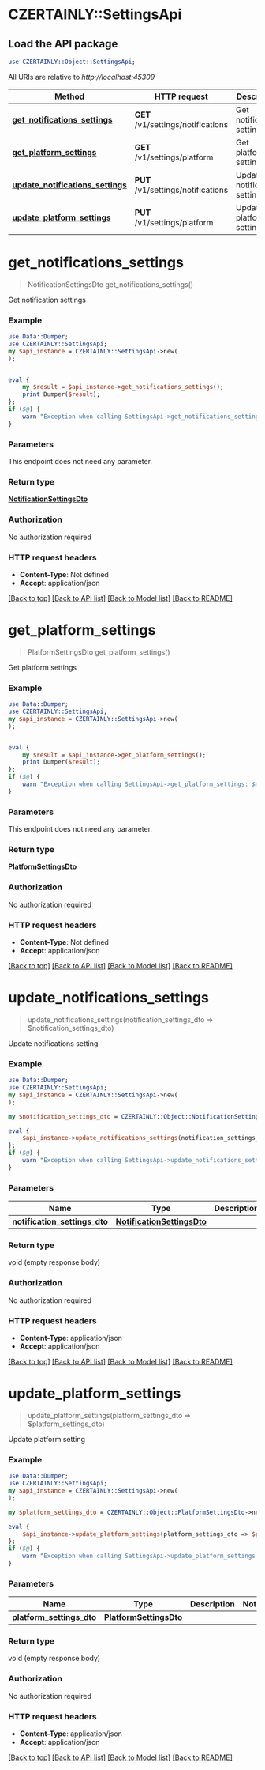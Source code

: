 # CZERTAINLY::SettingsApi

## Load the API package
```perl
use CZERTAINLY::Object::SettingsApi;
```

All URIs are relative to *http://localhost:45309*

Method | HTTP request | Description
------------- | ------------- | -------------
[**get_notifications_settings**](SettingsApi.md#get_notifications_settings) | **GET** /v1/settings/notifications | Get notification settings
[**get_platform_settings**](SettingsApi.md#get_platform_settings) | **GET** /v1/settings/platform | Get platform settings
[**update_notifications_settings**](SettingsApi.md#update_notifications_settings) | **PUT** /v1/settings/notifications | Update notifications setting
[**update_platform_settings**](SettingsApi.md#update_platform_settings) | **PUT** /v1/settings/platform | Update platform setting


# **get_notifications_settings**
> NotificationSettingsDto get_notifications_settings()

Get notification settings

### Example
```perl
use Data::Dumper;
use CZERTAINLY::SettingsApi;
my $api_instance = CZERTAINLY::SettingsApi->new(
);


eval {
    my $result = $api_instance->get_notifications_settings();
    print Dumper($result);
};
if ($@) {
    warn "Exception when calling SettingsApi->get_notifications_settings: $@\n";
}
```

### Parameters
This endpoint does not need any parameter.

### Return type

[**NotificationSettingsDto**](NotificationSettingsDto.md)

### Authorization

No authorization required

### HTTP request headers

 - **Content-Type**: Not defined
 - **Accept**: application/json

[[Back to top]](#) [[Back to API list]](../README.md#documentation-for-api-endpoints) [[Back to Model list]](../README.md#documentation-for-models) [[Back to README]](../README.md)

# **get_platform_settings**
> PlatformSettingsDto get_platform_settings()

Get platform settings

### Example
```perl
use Data::Dumper;
use CZERTAINLY::SettingsApi;
my $api_instance = CZERTAINLY::SettingsApi->new(
);


eval {
    my $result = $api_instance->get_platform_settings();
    print Dumper($result);
};
if ($@) {
    warn "Exception when calling SettingsApi->get_platform_settings: $@\n";
}
```

### Parameters
This endpoint does not need any parameter.

### Return type

[**PlatformSettingsDto**](PlatformSettingsDto.md)

### Authorization

No authorization required

### HTTP request headers

 - **Content-Type**: Not defined
 - **Accept**: application/json

[[Back to top]](#) [[Back to API list]](../README.md#documentation-for-api-endpoints) [[Back to Model list]](../README.md#documentation-for-models) [[Back to README]](../README.md)

# **update_notifications_settings**
> update_notifications_settings(notification_settings_dto => $notification_settings_dto)

Update notifications setting

### Example
```perl
use Data::Dumper;
use CZERTAINLY::SettingsApi;
my $api_instance = CZERTAINLY::SettingsApi->new(
);

my $notification_settings_dto = CZERTAINLY::Object::NotificationSettingsDto->new(); # NotificationSettingsDto | 

eval {
    $api_instance->update_notifications_settings(notification_settings_dto => $notification_settings_dto);
};
if ($@) {
    warn "Exception when calling SettingsApi->update_notifications_settings: $@\n";
}
```

### Parameters

Name | Type | Description  | Notes
------------- | ------------- | ------------- | -------------
 **notification_settings_dto** | [**NotificationSettingsDto**](NotificationSettingsDto.md)|  | 

### Return type

void (empty response body)

### Authorization

No authorization required

### HTTP request headers

 - **Content-Type**: application/json
 - **Accept**: application/json

[[Back to top]](#) [[Back to API list]](../README.md#documentation-for-api-endpoints) [[Back to Model list]](../README.md#documentation-for-models) [[Back to README]](../README.md)

# **update_platform_settings**
> update_platform_settings(platform_settings_dto => $platform_settings_dto)

Update platform setting

### Example
```perl
use Data::Dumper;
use CZERTAINLY::SettingsApi;
my $api_instance = CZERTAINLY::SettingsApi->new(
);

my $platform_settings_dto = CZERTAINLY::Object::PlatformSettingsDto->new(); # PlatformSettingsDto | 

eval {
    $api_instance->update_platform_settings(platform_settings_dto => $platform_settings_dto);
};
if ($@) {
    warn "Exception when calling SettingsApi->update_platform_settings: $@\n";
}
```

### Parameters

Name | Type | Description  | Notes
------------- | ------------- | ------------- | -------------
 **platform_settings_dto** | [**PlatformSettingsDto**](PlatformSettingsDto.md)|  | 

### Return type

void (empty response body)

### Authorization

No authorization required

### HTTP request headers

 - **Content-Type**: application/json
 - **Accept**: application/json

[[Back to top]](#) [[Back to API list]](../README.md#documentation-for-api-endpoints) [[Back to Model list]](../README.md#documentation-for-models) [[Back to README]](../README.md)

